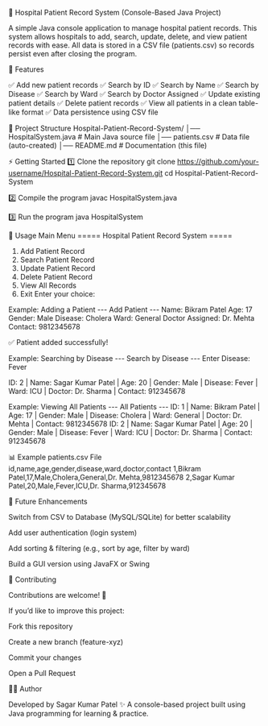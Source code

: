 🏥 Hospital Patient Record System (Console-Based Java Project)

A simple Java console application to manage hospital patient records.
This system allows hospitals to add, search, update, delete, and view patient records with ease.
All data is stored in a CSV file (patients.csv) so records persist even after closing the program.

🚀 Features

✅ Add new patient records
✅ Search by ID
✅ Search by Name
✅ Search by Disease
✅ Search by Ward
✅ Search by Doctor Assigned
✅ Update existing patient details
✅ Delete patient records
✅ View all patients in a clean table-like format
✅ Data persistence using CSV file

📂 Project Structure
Hospital-Patient-Record-System/
│── HospitalSystem.java   # Main Java source file
│── patients.csv          # Data file (auto-created)
│── README.md             # Documentation (this file)

⚡ Getting Started
1️⃣ Clone the repository
git clone https://github.com/your-username/Hospital-Patient-Record-System.git
cd Hospital-Patient-Record-System

2️⃣ Compile the program
javac HospitalSystem.java

3️⃣ Run the program
java HospitalSystem

📖 Usage
Main Menu
===== Hospital Patient Record System =====
1. Add Patient Record
2. Search Patient Record
3. Update Patient Record
4. Delete Patient Record
5. View All Records
6. Exit
Enter your choice:

Example: Adding a Patient
--- Add Patient ---
Name: Bikram Patel
Age: 17
Gender: Male
Disease: Cholera
Ward: General
Doctor Assigned: Dr. Mehta
Contact: 9812345678

✅ Patient added successfully!

Example: Searching by Disease
--- Search by Disease ---
Enter Disease: Fever

ID: 2 | Name: Sagar Kumar Patel | Age: 20 | Gender: Male | Disease: Fever | Ward: ICU | Doctor: Dr. Sharma | Contact: 912345678

Example: Viewing All Patients
--- All Patients ---
ID: 1 | Name: Bikram Patel | Age: 17 | Gender: Male | Disease: Cholera | Ward: General | Doctor: Dr. Mehta | Contact: 9812345678
ID: 2 | Name: Sagar Kumar Patel | Age: 20 | Gender: Male | Disease: Fever | Ward: ICU | Doctor: Dr. Sharma | Contact: 912345678

📊 Example patients.csv File
id,name,age,gender,disease,ward,doctor,contact
1,Bikram Patel,17,Male,Cholera,General,Dr. Mehta,9812345678
2,Sagar Kumar Patel,20,Male,Fever,ICU,Dr. Sharma,912345678

🌟 Future Enhancements

Switch from CSV to Database (MySQL/SQLite) for better scalability

Add user authentication (login system)

Add sorting & filtering (e.g., sort by age, filter by ward)

Build a GUI version using JavaFX or Swing

🤝 Contributing

Contributions are welcome! 🚀

If you’d like to improve this project:

Fork this repository

Create a new branch (feature-xyz)

Commit your changes

Open a Pull Request

👨‍💻 Author

Developed by Sagar Kumar Patel ✨
A console-based project built using Java programming for learning & practice.
